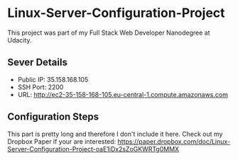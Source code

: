 # Linux-Server-Configuration-Project

This project was part of my Full Stack Web Developer Nanodegree at Udacity.

## Sever Details 
- Public IP: 35.158.168.105
- SSH Port: 2200
- URL: http://ec2-35-158-168-105.eu-central-1.compute.amazonaws.com

## Configuration Steps
This part is pretty long and therefore I don't include it here. Check out my Dropbox Paper if your are interested:
https://paper.dropbox.com/doc/Linux-Server-Configuration-Project-oaE1iDx2sZoGKWRTg0MMX

